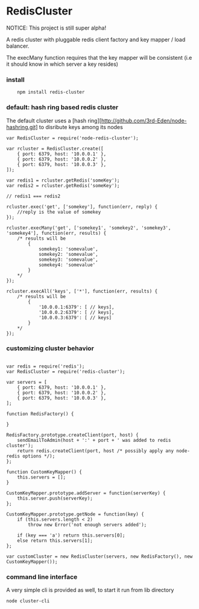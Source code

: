 RedisCluster
============

NOTICE: This project is still super alpha!

A redis cluster with pluggable redis client factory and key mapper / load balancer.

The execMany function requires that the key mapper will be consistent (i.e it should know 
in which server a key resides)

### install
```
	npm install redis-cluster
```

### default: hash ring based redis cluster
The default cluster uses a [hash ring][http://github.com/3rd-Eden/node-hashring.git] to disribute keys
among its nodes
```
var RedisCluster = require('node-redis-cluster');

var rcluster = RedisCluster.create([
	{ port: 6379, host: '10.0.0.1' },
	{ port: 6379, host: '10.0.0.2' },
	{ port: 6379, host: '10.0.0.3' },
]);

var redis1 = rcluster.getRedis('someKey');
var redis2 = rcluster.getRedis('someKey');

// redis1 === redis2 

rcluster.exec('get', ['somekey'], function(err, reply) {
	//reply is the value of somekey
});

rcluster.execMany('get', ['somekey1', 'somekey2', 'somekey3', 'somekey4'], function(err, results) {
	/* results will be
		{ 
			somekey1: 'somevalue', 
			somekey2: 'somevalue', 
			somekey3: 'somevalue', 
			somekey4: 'somevalue' 
		}
	*/
});

rcluster.execAll('keys', ['*'], function(err, results) {
	/* results will be
		{ 
			'10.0.0.1:6379': [ // keys], 
			'10.0.0.2:6379': [ // keys], 
			'10.0.0.3:6379': [ // keys]
		}
	*/
});

```

### customizing cluster behavior
```

var redis = require('redis');
var RedisCluster = require('redis-cluster');

var servers = [
	{ port: 6379, host: '10.0.0.1' },
	{ port: 6379, host: '10.0.0.2' },
	{ port: 6379, host: '10.0.0.3' },
];

function RedisFactory() {
	
}

RedisFactory.prototype.createClient(port, host) {
	sendEmailToAdmin(host + ':' + port + ' was added to redis cluster');	
	return redis.createClient(port, host /* possibly apply any node-redis options */);
};

function CustomKeyMapper() {
	this.servers = [];	
}

CustomKeyMapper.prototype.addServer = function(serverKey) {
	this.server.push(serverKey);
};

CustomKeyMapper.prototype.getNode = function(key) {
	if (this.servers.length < 2)
		throw new Error('not enough servers added');

	if (key === 'a') return this.servers[0];
	else return this.servers[1];
};

var customCluster = new RedisCluster(servers, new RedisFactory(), new CustomKeyMapper());

```

### command line interface
A very simple cli is provided as well, to start it run from lib directory
```
node cluster-cli
```

